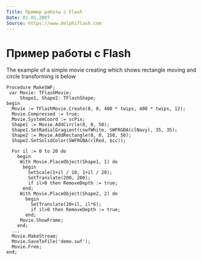 ```yaml
---
Title: Пример работы с Flash
Date: 01.01.2007
Source: https://www.delphiflash.com
---
```



Пример работы с Flash
=====================

The example of a simple movie creating which shows rectangle moving and
circle transforming is below

    Procedure MakeSWF;
     var Movie: TFlashMovie;
         Shape1, Shape2: TFlashShape;
    begin
      Movie := TFlashMovie.Create(0, 0, 400 * twips, 400 * twips, 12);
      Movie.Compressed := true;
      Movie.SystemCoord := scPix;
      Shape1 := Movie.AddCircle(0, 0, 50);
      Shape1.SetRadialGragient(cswfWhite, SWFRGBA(clNavy), 35, 35);
      Shape2 := Movie.AddRectangle(0, 0, 150, 50);
      Shape2.SetSolidColor(SWFRGBA(clRed, $cc));
     
      For il := 0 to 20 do
        begin
         With Movie.PlaceObject(Shape1, 1) do
          begin
            SetScale(1+il / 10, 1+il / 20);
            SetTranslate(200, 200);
            if il>0 then RemoveDepth := true;
          end;
         With Movie.PlaceObject(Shape2, 2) do
           begin
             SetTranslate(20+il, il*6);
             if il>0 then RemoveDepth := true;
           end;
         Movie.ShowFrame;
        end;
      ...      
      Movie.MakeStream;
      Movie.SaveToFile('demo.swf');
      Movie.Free;
    end;
     


